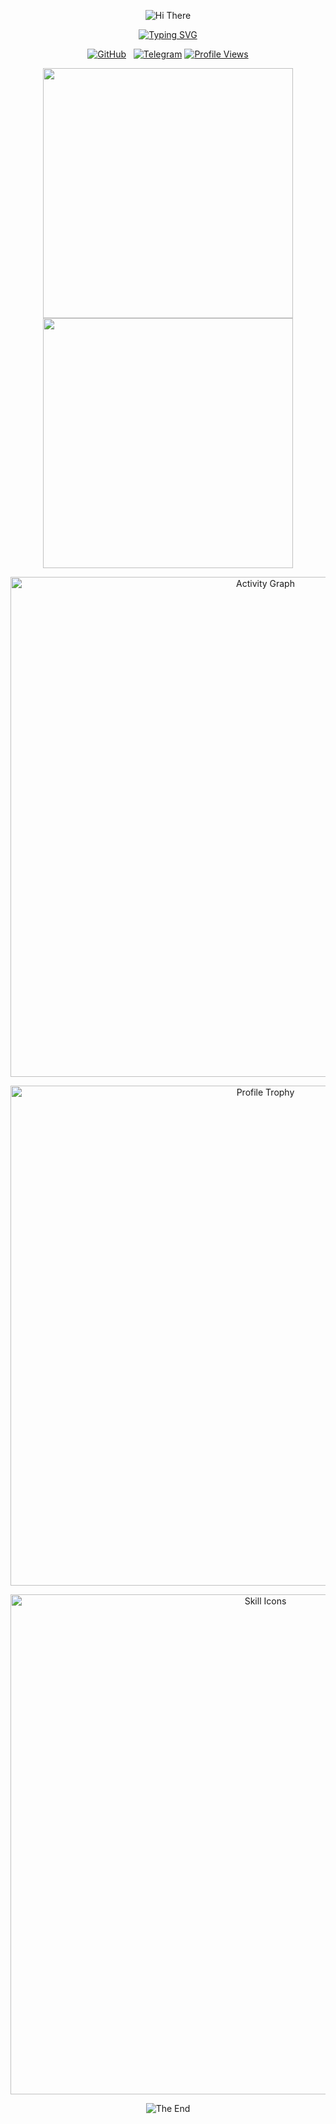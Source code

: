 <p align="center">
    <!-- https://github.com/kyechan99/capsule-render -->
    <img src="https://capsule-render.vercel.app/api?type=waving&color=gradient&height=300&&section=header&text=Hello%20!&fontSize=90&fontAlign=50&fontAlignY=30&desc=I%20am%20Sube&descAlign=50&descSize=30&descAlignY=60&animation=twinkling" alt="Hi There" title="Hi There"/>
</p>

<p align="center">
    <a href="https://git.io/typing-svg"><img src="https://readme-typing-svg.demolab.com?font=Fira+Code&pause=1000&color=86E4F7&center=true&vCenter=true&width=435&lines=Welcome+to+my+Github+profile+page%EF%BC%81;%E6%AC%A2%E8%BF%8E%E6%9D%A5%E5%88%B0%E6%88%91%E7%9A%84Github%E4%B8%BB%E9%A1%B5%EF%BC%81" alt="Typing SVG" /></a>
</p>

<p align="center">
    <!-- https://github.com/badges/shields --> 
    <a href="https://github.com/Sube3494"><img src="https://img.shields.io/badge/GitHub-Sube3494-yellow?logo=github" alt="GitHub" title="GitHub" /></a>
    <a href="https://www.sube.top"><img src="https://img.shields.io/badge/Blog-Sube-yellow?logo=1Panel" alt="" title="halo" /></a>
    <a href="https://note.sube.top"><img src="https://img.shields.io/badge/StudyNote-Sube-yellow?logo=vitepress" alt="" title="Study Note" /></a>
    <a href="https://t.me/Sube3494"><img src="https://img.shields.io/badge/Telegram-Sube3494-yellow?logo=telegram" alt="Telegram" title="Telegram" /></a>
    <!-- https://github.com/antonkomarev/github-profile-views-counter -->
    <a href="https://github.com/Sube3494"><img src="https://komarev.com/ghpvc/?username=Sube3494&label=Profile+Views" alt="Profile Views" title="Profile Views" /></a>
</p>

<p align="center">
<!-- https://github.com/anuraghazra/github-readme-stats -->
<img align="center" width="400" src="https://github-readme-stats.vercel.app/api?username=Sube3494&theme=transparent&include_all_commits=true&show_icons=true&hide_border=true" />
<!-- https://github.com/DenverCoder1/github-readme-streak-stats -->
<img align="center" width="400" src="https://streak-stats.demolab.com?user=Sube3494&theme=transparent&date_format=%5BY.%5Dn.j&hide_border=true" />
<br/>

<p align="center">
    <!-- https://github.com/Ashutosh00710/github-readme-activity-graph -->
    <img width="800" src="https://github-readme-activity-graph.vercel.app/graph?username=Sube3494&theme=github-compact&hide_border=true&area=true&custom_title=Activity%20Graph" alt="Activity Graph" title="Activity Graph" />
</p>


<!-- 
<p align="center">
    <img align="center" src="https://github-readme-stats.vercel.app/api/wakatime?username=Sube3494&theme=transparent&hide_border=true&layout=compact&langs_count=22" />
</p>
 -->
 
<p align="center">
    <!-- https://github.com/ryo-ma/github-profile-trophy -->
    <!-- rules: https://github.com/ryo-ma/github-profile-trophy/blob/master/src/trophy.ts -->
    <img width="800" src="https://github-profile-trophy.vercel.app/?username=Sube3494&no-bg=true&no-frame=true&theme=algolia&title=-MultiLanguage" alt="Profile Trophy" title="Profile Trophy" />
</p>

<p align="center">
    <!-- https://github.com/LelouchFR/skill-icons -->
    <img width="800" src="https://go-skill-icons.vercel.app/api/icons?i=py,c,java,html,css,js,mysql,md,latex,mermaid,matlab,ps,pr,docker&titles=true" alt="Skill Icons" title="Skill Icons">
</p>

<p align="center">
    <!-- https://github.com/kyechan99/capsule-render -->
    <img src="https://capsule-render.vercel.app/api?type=waving&color=gradient&height=300&&section=footer&text=THE%20END&fontSize=90&fontAlign=50&fontAlignY=70&desc=See%20you%20next%20time%!&descAlign=50&descSize=30&descAlignY=40&animation=twinkling" alt="The End" title="The End"/>
</p>
